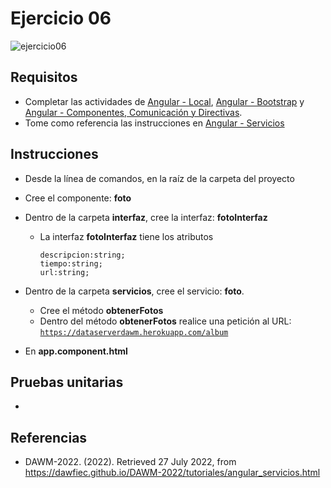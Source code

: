 # Ejercicio 06

![ejercicio06](imagenes/ejercicio06.png)


## Requisitos

* Completar las actividades de [Angular - Local](https://dawfiec.github.io/DAWM-2022/tutoriales/angular_local.html), [Angular - Bootstrap](https://dawfiec.github.io/DAWM-2022/tutoriales/angular_bootstrap.html) y [Angular - Componentes, Comunicación y Directivas](https://dawfiec.github.io/DAWM-2022/tutoriales/angular_bases.html).
* Tome como referencia las instrucciones en [Angular - Servicios](https://dawfiec.github.io/DAWM-2022/tutoriales/angular_servicios.html)

## Instrucciones

* Desde la línea de comandos, en la raíz de la carpeta del proyecto 
* Cree el componente: **foto**
* Dentro de la carpeta **interfaz**, cree la interfaz: **fotoInterfaz**
	+ La interfaz **fotoInterfaz** tiene los atributos
		```
		descripcion:string;
		tiempo:string;
		url:string;
		``` 
* Dentro de la carpeta **servicios**, cree el servicio: **foto**.
	+ Cree el método **obtenerFotos**
	+ Dentro del método **obtenerFotos** realice una petición al URL: [`https://dataserverdawm.herokuapp.com/album`](https://dataserverdawm.herokuapp.com/album)

* En **app.component.html**


## Pruebas unitarias

* 

## Referencias 

* DAWM-2022. (2022). Retrieved 27 July 2022, from https://dawfiec.github.io/DAWM-2022/tutoriales/angular_servicios.html
